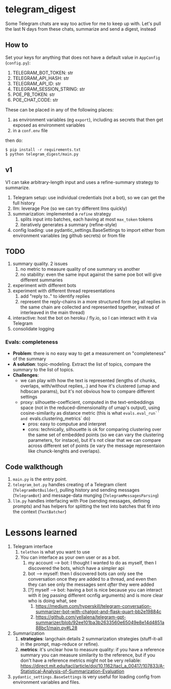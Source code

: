 # telegram_digest
Some Telegram chats are way too active for me to keep up with.  Let's pull the last N days from these chats, summarize and send a digest, instead

## How to
Set your keys for anything that does not have a default value in `AppConfig` (`config.py`):
1. TELEGRAM_BOT_TOKEN: str
1. TELEGRAM_API_HASH: str
1. TELEGRAM_API_ID: str
1. TELEGRAM_SESSION_STRING: str
1. POE_PB_TOKEN: str
1. POE_CHAT_CODE: str

These can be placed in any of the following places:
1. as environment variables (eg `export`), including as secrets that then get exposed as environment variables
1. in a `conf.env` file

then do:
```
$ pip install -r requirements.txt
$ python telegram_digest/main.py
```

## v1
V1 can take arbitrary-length input and uses a refine-summary strategy to summarize.
1. Telegram setup: use individual credentials (not a bot), so we can get the full history
1. llm: leverage Poe (so we can try different llms quickly)
1. summarization: implemented a `refine` strategy
    1. splits input into batches, each having at most `max_token` tokens
    1. iteratively generates a summary (refine-style)
1. config loading: use pydantic_settings.BaseSettings to import either from environment variables (eg github secrets) or from file

## TODO
1. summary quality. 2 issues
    1. no metric to measure quality of one summary vs another
    2. no stability: even the same input against the same poe bot will give different summaries
1. experiment with different bots 
2. experiment with different thread representations
     1. add "reply to.." to identify replies
     2. represent the reply-chains in a more structured form (eg all replies in the same chain are collected and represented together, instead of interleaved in the main thread)
1. interactive: host the bot on heroku / fly.io, so I can interact with it via Telegram
1. consolidate logging

### Evals: completeness
- **Problem**: there is no easy way to get a measurement on "completeness" of the summary
- **A solution**: topic-modeling. Extract the list of topics, compare the summary to the list of topics.
- **Challenges**:
  - we can play with how the text is represented (lengths of chunks, overlaps, with/without replies,..) and how it's clustered (umap and hdbscan params), but it's not obvious how to compare different settings
  - proxy: silhouette-coefficient, computed in the text-embeddings space (not in the reduced-dimensionality of umap's output), using cosine-similarity as distance metric (this is what `evals.eval_run`` and `evals.clustering_metrics` do)
    - pros: easy to computue and interpret
    - cons: technically, silhouette is ok for comparing clustering over the same set of embedded points (so we can vary the clustering parameters, for instace), but it's not clear that we can compare across different set of points (ie vary the message representaion like chunck-lenghts and overlaps).

## Code walkthough
1. `main.py` is the entry point.
1. `telegram_bot.py` handles creating of a Telegram client (`TelegramBotBuilder`), pulling history and sending messages (`TelegramBot`) and message-data munging (`TelegramMessagesParsing`)
1. `llm.py` handles interfacing with Poe (sending messages, defining prompts) and has helpers for splitting the text into batches that fit into the context (`TextBatcher`)

# Lessons learned
1. Telegram interface
    1. `telethon` is what you want to use
    1. You can interface as your own user or as a bot. 
        1. my account --> bot: I thought I wanted to do as myself, then I discovered the bots, which have a simpler api
        2. bot --> myself: then I discovered bots can only see the conversation once they are added to a thread, and even then they can see only the messages sent *after* they were added
        3. [?] myself --> bot: having a bot is nice because you can interact with it (eg passing different ocnfig arguments) and is more clear who is doing what, see 
            1. https://medium.com/hyperskill/telegram-conversation-summarizer-bot-with-chatgpt-and-flask-quart-bb2e19884c 
            1. https://github.com/yellalena/telegram-gpt-summarizer/blob/92ee101ba3b2633560e65049e8e14d4851a88bc1/main.py#L28
1. Summarization
    1. **strategies**: langchain details 2 summarization strategies (stuff-it-all in the prompt, map-reduce or refine).
    1. **metrics**: it's unclear how to measure quality: if you have a reference summary you can measure similarity to the reference, but if you don't have a reference metrics might not be very reliable: https://direct.mit.edu/tacl/article/doi/10.1162/tacl_a_00417/107833/A-Statistical-Analysis-of-Summarization-Evaluation
1. `pydantic_settings.BaseSettings` is very useful for loading config from environment variables and files.
